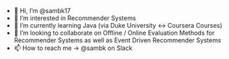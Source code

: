 - 👋 Hi, I’m @sambk17
- 👀 I’m interested in Recommender Systems
- 🌱 I’m currently learning Java (via Duke University <-> Coursera Courses)
- 💞️ I’m looking to collaborate on Offline / Online Evaluation Methods for Recommender Systems as well as Event Driven Recommender Systems
- 📫 How to reach me -> @sambk on Slack

<!---
sambk17/sambk17 is a ✨ special ✨ repository because its `README.md` (this file) appears on your GitHub profile.
You can click the Preview link to take a look at your changes.
--->

